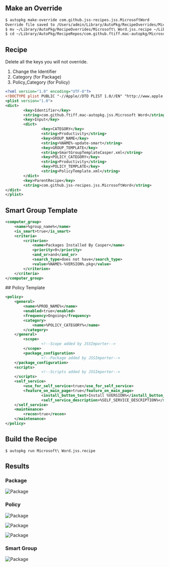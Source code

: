 
## Make an Override
```bash
$ autopkg make-override com.github.jss-recipes.jss.MicrosoftWord
Override file saved to /Users/admin/Library/AutoPkg/RecipeOverrides/Microsoft Word.jss.recipe
$ mv ~/Library/AutoPkg/RecipeOverrides/Microsoft\ Word.jss.recipe ~/Library/AutoPkg/RecipeRepos/com.github.ftiff.mac-autopkg/MicrosoftOffice2016/
$ cd ~/Library/AutoPkg/RecipeRepos/com.github.ftiff.mac-autopkg/MicrosoftOffice2016/
```

## Recipe

Delete all the keys you will not override.

1. Change the Identifier
2. Category (for Package)
3. Policy_Category (for Policy)

```xml
<?xml version="1.0" encoding="UTF-8"?>                    
<!DOCTYPE plist PUBLIC "-//Apple//DTD PLIST 1.0//EN" "http://www.apple.com/DTDs/PropertyList-1.0.dtd"> 
<plist version="1.0">
<dict> 
        <key>Identifier</key>                             
        <string>com.github.ftiff.mac-autopkg.jss.Microsoft Word</string>
        <key>Input</key>
        <dict>
                <key>CATEGORY</key>                       
                <string>Productivity</string>             
                <key>GROUP_NAME</key>                     
                <string>%NAME%-update-smart</string>      
                <key>GROUP_TEMPLATE</key>                 
                <string>SmartGroupTemplateCasper.xml</string>              
                <key>POLICY_CATEGORY</key>                
                <string>Productivity</string>
                <key>POLICY_TEMPLATE</key>                
                <string>PolicyTemplate.xml</string>       
        </dict> 
        <key>ParentRecipe</key>
        <string>com.github.jss-recipes.jss.MicrosoftWord</string>          
</dict> 
</plist>
```

## Smart Group Template
```xml
<computer_group>
    <name>%group_name%</name>
    <is_smart>true</is_smart>
    <criteria>
        <criterion>
            <name>Packages Installed By Casper</name>
            <priority>0</priority>
            <and_or>and</and_or>
            <search_type>does not have</search_type>
            <value>%NAME%-%VERSION%.pkg</value>
        </criterion>
    </criteria>
</computer_group>
```

## Policy Template
```xml
<policy>
    <general>
        <name>%PROD_NAME%</name>
        <enabled>true</enabled>
        <frequency>Ongoing</frequency>
        <category>
            <name>%POLICY_CATEGORY%</name>
        </category>
    </general>
        <scope>
                <!--Scope added by JSSImporter-->
        </scope>
        <package_configuration>
                <!--Package added by JSSImporter-->
    </package_configuration>
    <scripts>
                <!--Scripts added by JSSImporter-->
    </scripts>
    <self_service>
        <use_for_self_service>true</use_for_self_service>
        <feature_on_main_page>true</feature_on_main_page>
                <install_button_text>Install %VERSION%</install_button_text>
                <self_service_description>%SELF_SERVICE_DESCRIPTION%</self_service_description>
    </self_service>
    <maintenance>
        <recon>true</recon>
    </maintenance>
</policy>
```

## Build the Recipe
`$ autopkg run Microsoft\ Word.jss.recipe`

## Results

### Package

![Package](img/Word-example-package.png)

### Policy

![Package](img/Word-example-policy1.png)

![Package](img/Word-example-policy2.png)

![Package](img/Word-example-policy3.png)

### Smart Group

![Package](img/Word-example-smartgroup.png)